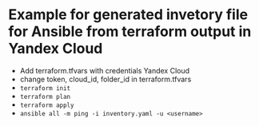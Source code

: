 # Example for generated invetory file for Ansible from terraform output in Yandex Cloud

 - Add terraform.tfvars with credentials Yandex Cloud
 - change token, cloud_id, folder_id in terraform.tfvars
 - `terraform init`
 - `terraform plan`
 - `terraform apply`
 - `ansible all -m ping -i inventory.yaml -u <username>`
